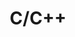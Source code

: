 ---
title: "C/C++"
layout: category
permalink: /categories/c-cpp/
author_profile: true
taxonomy: C/C++
sidebar:
  nav: "side_nav"
---